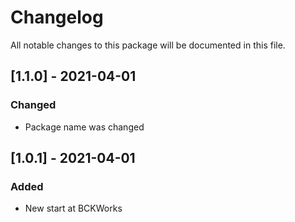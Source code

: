 # Changelog
All notable changes to this package will be documented in this file.

## [1.1.0] - 2021-04-01

### Changed

- Package name was changed

## [1.0.1] - 2021-04-01

### Added 

- New start at BCKWorks
